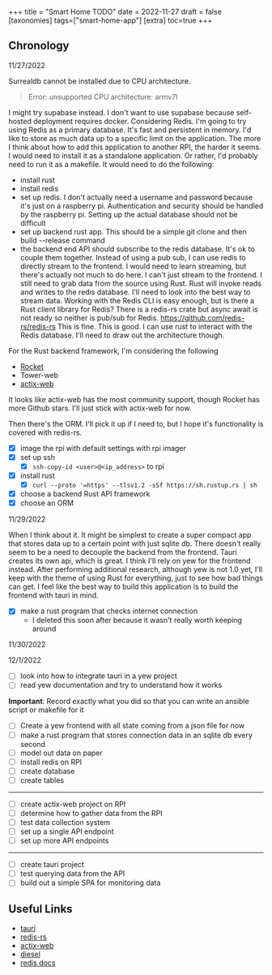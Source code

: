 +++
title = "Smart Home TODO"
date = 2022-11-27
draft = false
[taxonomies]
tags=["smart-home-app"]
[extra]
toc=true
+++

## Chronology

11/27/2022

Surrealdb cannot be installed due to CPU architecture.
> Error: unsupported CPU architecture: armv7l

I might try supabase instead.
I don't want to use supabase because self-hosted deployment requires docker.
Considering Redis.
I'm going to try using Redis as a primary database. It's fast and persistent in memory.
I'd like to store as much data up to a specific limit on the application.
The more I think about how to add this application to another RPI, the harder it seems.
I would need to install it as a standalone application.
Or rather, I'd probably need to run it as a makefile.
It would need to do the following:
- install rust
- install redis
- set up redis. I don't actually need a username and password because it's just on a raspberry pi. Authentication and security should be handled by the raspberry pi. Setting up the actual database should not be difficult
- set up backend rust app. This should be a simple git clone and then build --release command
- the backend end API should subscribe to the redis database. It's ok to couple them together.
Instead of using a pub sub, I can use redis to directly stream to the frontend.
I would need to learn streaming, but there's actually not much to do here.
I can't just stream to the frontend.
I still need to grab data from the source using Rust.
Rust will invoke reads and writes to the redis database.
I'll need to look into the best way to stream data.
Working with the Redis CLI is easy enough, but is there a Rust client library for Redis?
There is a redis-rs crate but async await is not ready so neither is pub/sub for Redis.
https://github.com/redis-rs/redis-rs
This is fine.
This is good. I can use rust to interact with the Redis database.
I'll need to draw out the architecture though.

For the Rust backend framework, I'm considering the following
- [Rocket](https://rocket.rs/)
- Tower-web
- [actix-web](https://actix.rs/)

It looks like actix-web has the most community support, though Rocket has more Github stars.
I'll just stick with actix-web for now.

Then there's the ORM. I'll pick it up if I need to, but I hope it's functionality is covered with redis-rs.

- [x] image the rpi with default settings with rpi imager
- [x] set up ssh
  - [x] `ssh-copy-id <user>@<ip_address>` to rpi
- [x] install rust
  - [x] `curl --proto '=https' --tlsv1.2 -sSf https://sh.rustup.rs | sh`
- [x] choose a backend Rust API framework
- [x] choose an ORM

11/29/2022

When I think about it. It might be simplest to create a super compact app that stores data up to a certain point with just sqlite db.
There doesn't really seem to be a need to decouple the backend from the frontend.
Tauri creates its own api, which is great.
I think I'll rely on yew for the frontend instead.
After performing additional research, although yew is not 1.0 yet, I'll keep with the theme of using Rust for everything, just to see how bad things can get.
I feel like the best way to build this application is to build the frontend with tauri in mind.

- [x] make a rust program that checks internet connection
  - I deleted this soon after because it wasn't really worth keeping around

11/30/2022

12/1/2022

- [ ] look into how to integrate tauri in a yew project
- [ ] read yew documentation and try to understand how it works

**Important**: Record exactly what you did so that you can write an ansible script or makefile for it

- [ ] Create a yew frontend with all state coming from a json file for now
- [ ] make a rust program that stores connection data in an sqlite db every second
- [ ] model out data on paper
- [ ] install redis on RPI
- [ ] create database
- [ ] create tables
---
- [ ] create actix-web project on RPI
- [ ] determine how to gather data from the RPI
- [ ] test data collection system
- [ ] set up a single API endpoint
- [ ] set up more API endpoints
---
- [ ] create tauri project
- [ ] test querying data from the API
- [ ] build out a simple SPA for monitoring data

## Useful Links

- [tauri](https://tauri.app/)
- [redis-rs](https://docs.rs/redis/latest/redis/)
- [actix-web](https://actix.rs/)
- [diesel](https://diesel.rs/)
- [redis docs](https://redis.io/docs/)